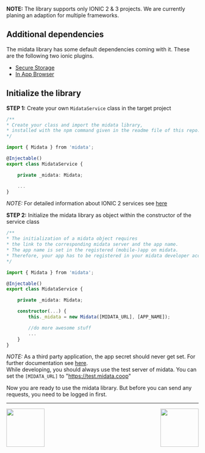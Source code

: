 **NOTE:** The library supports only IONIC 2 & 3 projects. We are currently planing an adaption for multiple frameworks.

## Additional dependencies

The midata library has some default dependencies coming with it. These are the following two ionic plugins.
* [Secure Storage](https://ionicframework.com/docs/native/secure-storage/)
* [In App Browser](https://ionicframework.com/docs/native/in-app-browser/)

## Initialize the library

**STEP 1:** Create your own `MidataService` class in the target project

```typescript
/**
* Create your class and import the midata library, 
* installed with the npm command given in the readme file of this repo.
*/

import { Midata } from 'midata';

@Injectable()
export class MidataService {

    private _midata: Midata;

    ...
}

```

_NOTE:_ For detailed information about IONIC 2 services see [here](https://www.joshmorony.com/an-in-depth-explanation-of-providers-in-ionic-2/ "Providers in IONIC 2")

**STEP 2:** Initialize the midata library as object within the constructor of the service class

```typescript
/**
* The initialization of a midata object requires 
* the link to the corresponding midata server and the app name. 
* The app name is set in the registered (mobile-)app on midata. 
* Therefore, your app has to be registered in your midata developer account. 
*/

import { Midata } from 'midata';

@Injectable()
export class MidataService {

    private _midata: Midata;

    constructor(...) {
        this._midata = new Midata([MIDATA_URL], [APP_NAME]);

        //do more awesome stuff
        ...
    }
}

```

_NOTE:_ As a third party application, the app secret should never get set. For further documentation see [here](http://hl7.org/fhir/smart-app-launch/).\
        While developing, you should always use the test server of midata. You can set the `[MIDATA_URL]` to "https://test.midata.coop"

Now you are ready to use the midata library. But before you can send any requests, you need to be logged in first.

***

[<img align="left" width="100" height="100" src="https://image.flaticon.com/icons/svg/108/108325.svg">](https://github.com/i4mi/midata.js/wiki)

[<img align="right" width="100" height="100" src="https://image.flaticon.com/icons/svg/108/108324.svg">](https://github.com/i4mi/midata.js/wiki/2.-Authorization-(IONIC-2-&-3))